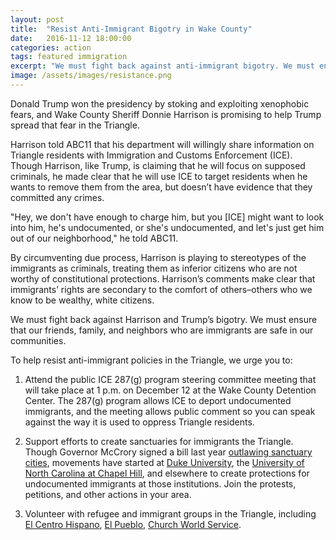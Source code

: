 ```yaml
---
layout: post
title:  "Resist Anti-Immigrant Bigotry in Wake County"
date:   2016-11-12 18:00:00
categories: action 
tags: featured immigration 
excerpt: "We must fight back against anti-immigrant bigotry. We must ensure that our friends, family, and neighbors who are immigrants are safe in our communities."
image: /assets/images/resistance.png
---
```


Donald Trump won the presidency by stoking and exploiting xenophobic fears, and Wake County Sheriff Donnie Harrison is promising to help Trump spread that fear in the Triangle.

Harrison told ABC11 that his department will willingly share information on Triangle residents with Immigration and Customs Enforcement (ICE). Though Harrison, like Trump, is claiming that he will focus on supposed criminals, he made clear that he will use ICE to target residents when he wants to remove them from the area, but doesn’t have evidence that they committed any crimes.  

"Hey, we don't have enough to charge him, but you [ICE] might want to look into him, he's undocumented, or she's undocumented, and let's just get him out of our neighborhood," he told ABC11.

By circumventing due process, Harrison is playing to stereotypes of the immigrants as criminals, treating them as inferior citizens who are not worthy of constitutional protections. Harrison’s comments make clear that immigrants’ rights are secondary to the comfort of others–others who we know to be wealthy, white citizens.

We must fight back against Harrison and Trump’s bigotry. We must ensure that our friends, family, and neighbors who are immigrants are safe in our communities.

To help resist anti-immigrant policies in the Triangle, we urge you to:

1. Attend the public ICE 287(g) program steering committee meeting that will take place at 1 p.m. on December 12 at the Wake County Detention Center. The 287(g) program allows ICE to deport undocumented immigrants, and the meeting allows public comment so you can speak against the way it is used to oppress Triangle residents.

2. Support efforts to create sanctuaries for immigrants the Triangle. Though Governor McCrory signed a bill last year [outlawing sanctuary cities](http://www.nytimes.com/2015/11/15/us/immigration-sanctuary-ban-creates-uncertainty-in-north-carolina.html), movements have started at [Duke University](https://docs.google.com/forms/d/e/1FAIpQLScUxuSimQkIufU5wYQjdqnCLbtijFDRRUys6guRqi2-SWQGqA/viewform?c=0&w=1), the [University of North Carolina at Chapel Hill](http://www.dailytarheel.com/article/2016/11/unc-faculty-meeting-discusses-possibility-of-a-sanctuary-university-for-undocumented-students), and elsewhere to create protections for undocumented immigrants at those institutions. Join the protests, petitions, and other actions in your area.

3. Volunteer with refugee and immigrant groups in the Triangle, including [El Centro Hispano](https://www.elcentronc.org/), [El Pueblo](http://www.elpueblo.org/), [Church World Service](http://cwsrdu.org/).